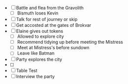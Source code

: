 - [ ] Battle and flea from the Gravolith
	- [ ] Bismuth loses Kevin
- [ ] Talk for rest of journey or skip
- [ ] Get accosted at the gates of Brokvar
- [ ] Elaine gives out tokens
	- [ ] Allowed to explore city
	- [ ] Recommend tidying up before meeting the Mistress
	- [ ] Meet at Mistress's before sundown
	- [ ] Leave like Batman
- [ ] Party explores the city
- [ ] 
- [ ] Table Test
- [ ] Interview the party
